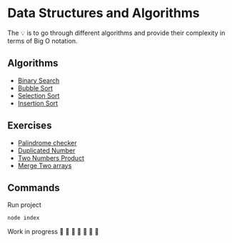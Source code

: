 # Data Structures and Algorithms

The 💡 is to go through different algorithms and provide their complexity in terms of Big O notation. 

## Algorithms
- [Binary Search](https://github.com/daosgava/data-structures-and-algorithms/blob/main/algorithms/binarySearch.js)
- [Bubble Sort](https://github.com/daosgava/data-structures-and-algorithms/blob/main/algorithms/bubbleSort.js)
- [Selection Sort](https://github.com/daosgava/data-structures-and-algorithms/blob/main/algorithms/selectionSort.js)
- [Insertion Sort](https://github.com/daosgava/data-structures-and-algorithms/blob/main/algorithms/insertionSort.js)

## Exercises
- [Palindrome checker](https://github.com/daosgava/data-structures-and-algorithms/blob/main/exercises/palindromeChecker.js)
- [Duplicated Number](https://github.com/daosgava/data-structures-and-algorithms/blob/main/exercises/hasDuplicatedNumber.js)
- [Two Numbers Product](https://github.com/daosgava/data-structures-and-algorithms/blob/main/exercises/twoNumbersProduct.js)
- [Merge Two arrays](https://github.com/daosgava/data-structures-and-algorithms/blob/main/exercises/mergeTwoArrays.js)

## Commands
Run project
```javascript
node index
```  
Work in progress  🚧 🚧 🚧 🚧 🚧 🚧 🚧 
